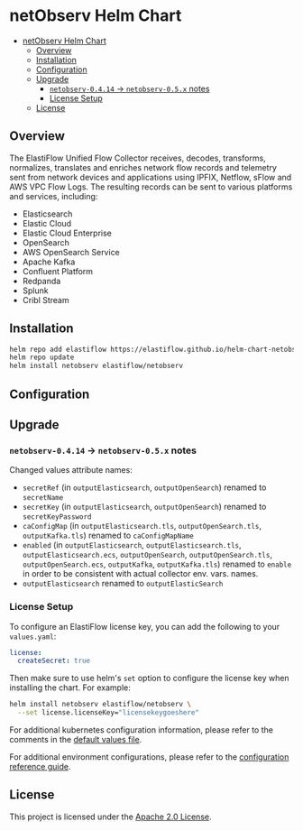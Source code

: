 # netObserv Helm Chart

- [netObserv Helm Chart](#netobserv-helm-chart)
  - [Overview](#overview)
  - [Installation](#installation)
  - [Configuration](#configuration)
  - [Upgrade](#upgrade)
    - [`netobserv-0.4.14` -\> `netobserv-0.5.x` notes](#netobserv-0414---netobserv-05x-notes)
    - [License Setup](#license-setup)
  - [License](#license)

## Overview

The ElastiFlow Unified Flow Collector receives, decodes, transforms, normalizes, translates and enriches network flow records and telemetry sent from network devices and applications using IPFIX, Netflow, sFlow and AWS VPC Flow Logs. The resulting records can be sent to various platforms and services, including:

- Elasticsearch
- Elastic Cloud
- Elastic Cloud Enterprise
- OpenSearch
- AWS OpenSearch Service
- Apache Kafka
- Confluent Platform
- Redpanda
- Splunk
- Cribl Stream

## Installation

```sh
helm repo add elastiflow https://elastiflow.github.io/helm-chart-netobserv/
helm repo update
helm install netobserv elastiflow/netobserv
```

## Configuration

## Upgrade

### `netobserv-0.4.14` -> `netobserv-0.5.x` notes

Changed values attribute names:

- `secretRef` (in `outputElasticsearch`, `outputOpenSearch`) renamed to `secretName`
- `secretKey` (in `outputElasticsearch`, `outputOpenSearch`) renamed to `secretKeyPassword`
- `caConfigMap` (in `outputElasticsearch.tls`, `outputOpenSearch.tls`, `outputKafka.tls`) renamed to `caConfigMapName`
- `enabled` (in `outputElasticsearch`, `outputElasticsearch.tls`, `outputElasticsearch.ecs`, `outputOpenSearch`, `outputOpenSearch.tls`, `outputOpenSearch.ecs`, `outputKafka`, `outputKafka.tls`) renamed to `enable` in order to be consistent with actual collector env. vars. names.
- `outputElasticsearch` renamed to `outputElasticSearch`

### License Setup

To configure an ElastiFlow license key, you can add the following to your `values.yaml`:

```yaml
license:
  createSecret: true
```

Then make sure to use helm's `set` option to configure the license key when installing the chart. For example:

```sh
helm install netobserv elastiflow/netobserv \
  --set license.licenseKey="licensekeygoeshere"
```

For additional kubernetes configuration information, please refer to the comments in the [default values file](./charts/netobserv/values.yaml).

For additional environment configurations, please refer to the [configuration reference guide](https://docs.elastiflow.com/docs/config_ref/).

## License

This project is licensed under the [Apache 2.0 License](./LICENSE).

